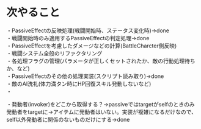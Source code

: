 # 次やること
・PassiveEffectの反映処理(戦闘開始時、ステータス変化時)→done  
・戦闘開始時のみ適用するPassiveEffectの判定処理→done  
・PassiveEffectを考慮したダメージなどの計算(BattleCharcter側反映)  
・戦闘システム全般のリファクタリング  
・各処理フラグの管理(パラメータが正しくセットされたか、敵の行動処理待ちか、など)  
・PassiveEffectのその他の処理実装(スクリプト読み取り)→done  
・敵のAI洗礼(体力満タン時にHP回復スキル発動しないなど)  
・

・発動者(invoker)をどこから取得する？→passiveではtargetがselfのときのみ発動者をtargetに→アイテムに発動者はいない。実装が複雑になるだけなので、self以外発動者に関係のないものだけにする→done  
